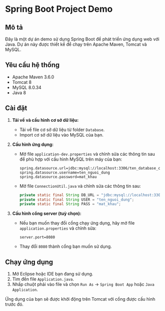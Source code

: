 
# Spring Boot Project Demo

## Mô tả
Đây là một dự án demo sử dụng Spring Boot để phát triển ứng dụng web với Java. Dự án này được thiết kế để chạy trên Apache Maven, Tomcat và MySQL.

## Yêu cầu hệ thống
- Apache Maven 3.6.0
- Tomcat 8
- MySQL 8.0.34
- Java 8

## Cài đặt
1. **Tải về và cấu hình cơ sở dữ liệu:**
   - Tải về file cơ sở dữ liệu từ folder `Database`.
   - Import cơ sở dữ liệu vào MySQL của bạn.

2. **Cấu hình ứng dụng:**
   - Mở file `application-dev.properties` và chỉnh sửa các thông tin sau để phù hợp với cấu hình MySQL trên máy của bạn:
     ```properties
     spring.datasource.url=jdbc:mysql://localhost:3306/ten_database_cua_ban
     spring.datasource.username=ten_nguoi_dung
     spring.datasource.password=mat_khau
     ```
   - Mở file `ConnectionUtil.java` và chỉnh sửa các thông tin sau:
     ```java
     private static final String DB_URL = "jdbc:mysql://localhost:3306/ten_database_cua_ban";
     private static final String USER = "ten_nguoi_dung";
     private static final String PASS = "mat_khau";
     ```

3. **Cấu hình cổng server (tuỳ chọn):**
   - Nếu bạn muốn thay đổi cổng chạy ứng dụng, hãy mở file `application.properties` và chỉnh sửa:
     ```properties
     server.port=8080
     ```
   - Thay đổi `8080` thành cổng bạn muốn sử dụng.

## Chạy ứng dụng
1. Mở Eclipse hoặc IDE bạn đang sử dụng.
2. Tìm đến file `Application.java`.
3. Nhấp chuột phải vào file và chọn `Run As` -> `Spring Boot App` hoặc `Java Application`.

Ứng dụng của bạn sẽ được khởi động trên Tomcat với cổng được cấu hình trước đó.
